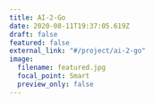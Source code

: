 ```yaml
---
title: AI-2-Go
date: 2020-08-11T19:37:05.619Z
draft: false
featured: false
external_link: "#/project/ai-2-go"
image:
  filename: featured.jpg
  focal_point: Smart
  preview_only: false
---
```

